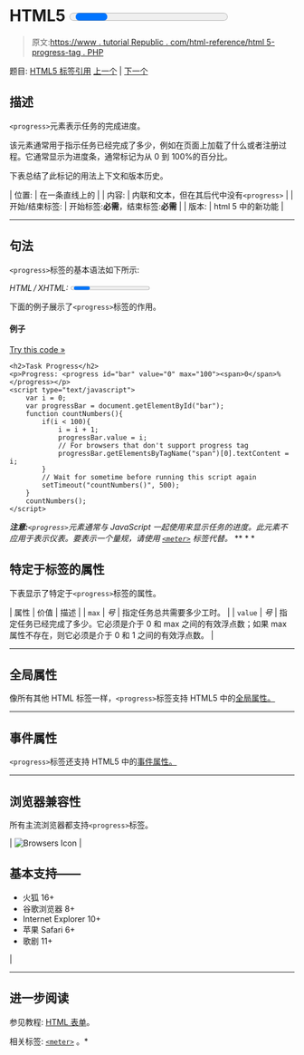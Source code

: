 # HTML5 <progress>标签</progress>

> 原文:[https://www . tutorial Republic . com/html-reference/html 5-progress-tag . PHP](https://www.tutorialrepublic.com/html-reference/html5-progress-tag.php)

题目: [HTML5 标签引用](html5-tags.php) [上一个](html-pre-tag.php) | [下一个](html-q-tag.php)

## 描述

`<progress>`元素表示任务的完成进度。

该元素通常用于指示任务已经完成了多少，例如在页面上加载了什么或者注册过程。它通常显示为进度条，通常标记为从 0 到 100%的百分比。

下表总结了此标记的用法上下文和版本历史。

| 位置: | 在一条直线上的 |
| 内容: | 内联和文本，但在其后代中没有`<progress>` |
| 开始/结束标签: | 开始标签:**必需**，结束标签:**必需** |
| 版本: | html 5 中的新功能 |

* * *

## 句法

`<progress>`标签的基本语法如下所示:

*HTML / XHTML:* <progress> ... </progress>

下面的例子展示了`<progress>`标签的作用。

#### 例子

[Try this code »](../codelab.php?topic=html5&file=progress-tag "Try this code using online Editor")

```
<h2>Task Progress</h2>
<p>Progress: <progress id="bar" value="0" max="100"><span>0</span>%</progress></p>
<script type="text/javascript">
    var i = 0;
    var progressBar = document.getElementById("bar");
    function countNumbers(){
        if(i < 100){
            i = i + 1;
            progressBar.value = i;
            // For browsers that don't support progress tag
            progressBar.getElementsByTagName("span")[0].textContent = i;
        }
        // Wait for sometime before running this script again
        setTimeout("countNumbers()", 500);
    }
    countNumbers();
</script>
```

 ***注意:**`<progress>`元素通常与 JavaScript 一起使用来显示任务的进度。此元素不应用于表示仪表。要表示一个量规，请使用 [`<meter>`](html5-meter-tag.php) 标签代替。*  ** * *

## 特定于标签的属性

下表显示了特定于`<progress>`标签的属性。

| 属性 | 价值 | 描述 |
| `max` | *号* | 指定任务总共需要多少工时。 |
| `value` | *号* | 指定任务已经完成了多少。它必须是介于 0 和 max 之间的有效浮点数；如果 max 属性不存在，则它必须是介于 0 和 1 之间的有效浮点数。 |

* * *

## 全局属性

像所有其他 HTML 标签一样，`<progress>`标签支持 HTML5 中的[全局属性。](html5-global-attributes.php)

* * *

## 事件属性

`<progress>`标签还支持 HTML5 中的[事件属性。](html5-event-attributes.php)

* * *

## 浏览器兼容性

所有主流浏览器都支持`<progress>`标签。

| ![Browsers Icon](../Images/e9331123c77668c1832e541c2fca1002.png) | 

## 基本支持——

*   火狐 16+
*   谷歌浏览器 8+
*   Internet Explorer 10+
*   苹果 Safari 6+
*   歌剧 11+

 |

* * *

## 进一步阅读

参见教程: [HTML 表单](../html-tutorial/html-forms.php)。

相关标签: [`<meter>`](html5-meter-tag.php) 。*